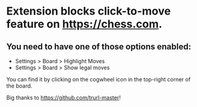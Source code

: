 # Extension blocks click-to-move feature on https://chess.com.

## You need to have one of those options enabled:
- Settings > Board > Highlight Moves
- Settings > Board > Show legal moves

You can find it by clicking on the cogwheel icon in the top-right corner of the board.

Big thanks to https://github.com/trurl-master!